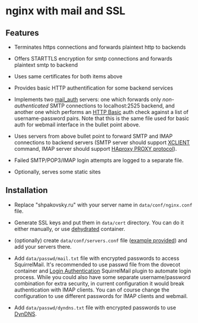 nginx with mail and SSL
=======================

Features
--------

* Terminates https connections
and forwards plaintext http to backends

* Offers STARTTLS encryption for smtp connections
and forwards plaintext smtp to backend

* Uses same certificates for both items above

* Provides basic HTTP authentification
for some backend services

* Implements two [mail\_auth][] servers:
one which forwards only _non-authenticated_ SMTP connections to localhost:2525 backend,
and another one which performs an [HTTP Basic][] auth check against a list of username-password pairs.
Note that this is the same file used for basic auth for webmail interface in the bullet point above.

* Uses servers from above bullet point
to forward SMTP and IMAP connections to backend servers
(SMTP server should support [XCLIENT][] command,
IMAP server should support [HAproxy PROXY protocol][ha-proxy]).

* Failed SMTP/POP3/IMAP login attempts are logged to a separate file.

* Optionally, serves some static sites

[mail\_auth]: http://nginx.org/en/docs/mail/ngx_mail_auth_http_module.html#protocol
[HTTP Basic]: http://alexey.shpakovsky.ru/en/using-http-basic-auth-for-nginx-mail-auth-http-server.html
[XCLIENT]: http://nginx.org/en/docs/mail/ngx_mail_proxy_module.html#xclient
[ha-proxy]: http://www.haproxy.org/download/1.5/doc/proxy-protocol.txt

Installation
------------

* Replace "shpakovsky.ru" with your server name in `data/conf/nginx.conf` file.

* Generate SSL keys and put them in `data/cert` directory.
You can do it either manually, or use [dehydrated][] container.

[dehydrated]: dehydrated.cont/README.md

* (optionally) create `data/conf/servers.conf` file ([example provided][servers-ex]) and add your servers there.

[servers-ex]: data/conf/servers-example.conf

* Add `data/passwd/mail.txt` file with encrypted passwords to access SquirrelMail.
It's recommended to use passwd file from the dovecot container
and [Login Authentication][login] SquirrelMail plugin to automate login process.
While you could also have some separate username/password combination for extra security,
in current configuration it would break authentication with IMAP clients.
You can of course change the configuration to use different passwords for IMAP clients and webmail.

* Add `data/passwd/dyndns.txt` file with encrypted passwords to use [DynDNS][].

[login]: https://squirrelmail.org/plugin_view.php?id=34
[DynDNS]: ../dyndns.cont/README.md
